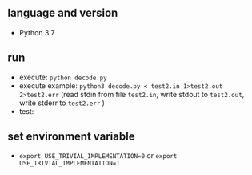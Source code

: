 ## language and version
- Python 3.7

## run
- execute: `python decode.py`
- execute example: `python3 decode.py < test2.in 1>test2.out 2>test2.err` (read stdin from file `test2.in`, write stdout to `test2.out`, write stderr to `test2.err` )
- test:

## set environment variable
- `export USE_TRIVIAL_IMPLEMENTATION=0` or `export USE_TRIVIAL_IMPLEMENTATION=1`

